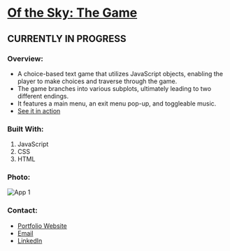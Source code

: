 # [Of the Sky: The Game](https://oftheskygame.netlify.app/)
## CURRENTLY IN PROGRESS

### Overview:
- A choice-based text game that utilizes JavaScript objects, enabling the player to make choices and traverse through the game.
- The game branches into various subplots, ultimately leading to two different endings.
- It features a main menu, an exit menu pop-up, and toggleable music.
- [See it in action](https://oftheskygame.netlify.app/)

### Built With:
1. JavaScript
2. CSS
3. HTML

### Photo:

![App 1](./todolist.png)

### Contact:

- [Portfolio Website](https://plambo.world)
- [Email](mailto:austinplambeck@gmail.com)
- [LinkedIn](https://www.linkedin.com/in/austinplambeck/)
